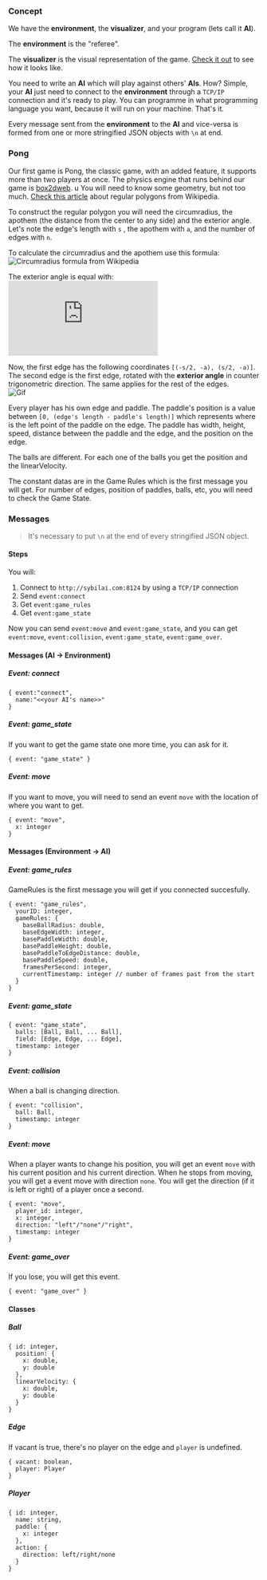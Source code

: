 ### Concept
We have the **environment**, the **visualizer**, and your program (lets call it **AI**).

The **environment** is the "referee".

The **visualizer** is the visual representation of the game. [Check it out](http://sybilai.com/vis/pong/) to see how it looks like.

You need to write an **AI** which will play against others' **AIs**. How? Simple, your **AI** just need to connect to the **environment** through a `TCP/IP` connection and it's ready to play. You can programme in what programming language you want, because it will run on your machine. That's it.

Every message sent from the **environment** to the **AI** and vice-versa is formed from one or more stringified JSON objects with `\n` at end. 

### Pong

Our first game is Pong, the classic game, with an added feature, it supports more than two players at once. The physics engine that runs behind our game is [box2dweb](https://code.google.com/p/box2dweb/).
u
You will need to know some geometry, but not too much. [Check this article](http://en.wikipedia.org/wiki/Regular_polygon)  about regular polygons from Wikipedia.  

To construct the regular polygon you will need the circumradius, the apothem (the distance from the center to any side) and the exterior angle.
Let's note the edge's length with `s` , the apothem with `a`, and the number of edges with `n`.

To calculate the circumradius and the apothem use this formula: <br/>
![Circumradius formula from Wikipedia](http://upload.wikimedia.org/math/a/f/d/afd0d8a51e81269521633ef79a3c22bc.png)

The exterior angle is equal with: <br />
![Formula](http://latex.codecogs.com/gif.latex?%5Cfrac%7B2%5Cpi%7D%7Bn%7D)
 
Now, the first edge has the following coordinates `[(-s/2, -a), (s/2, -a)]`.
The second edge is the first edge, rotated with the **exterior angle** in counter trigonometric direction. The same applies for the rest of the edges. <br />
![Gif](http://i.imgur.com/pu14E9H.gif)

Every player has his own edge and paddle. The paddle's position is a value between `[0, (edge's length - paddle's length)]` which represents where is the left point of the paddle on the edge. The paddle has width, height, speed, distance between the paddle and the edge, and the position on the edge.

The balls are different. For each one of the balls you get the position and the linearVelocity.

The constant datas are in the Game Rules which is the first message you will get. For number of edges, position of paddles, balls, etc, you will need to check the Game State.

### Messages

> It's necessary to put `\n` at the end of every stringified JSON object.

#### Steps
You will:
1. Connect to `http://sybilai.com:8124` by using a `TCP/IP` connection
2. Send `event:connect`
3. Get `event:game_rules`
4. Get `event:game_state`

Now you can send `event:move` and `event:game_state`, and you can get `event:move`, `event:collision`, `event:game_state`, `event:game_over`.

#### Messages (AI -> Environment)

##### Event: connect
```
{ event:"connect", 
  name:"<<your AI's name>>"
}
```

##### Event: game_state
If you want to get the game state one more time, you can ask for it.
```
{ event: "game_state" }
```

##### Event: move
If you want to move, you will need to send an event `move` with the location of where you want to get.
```
{ event: "move",
  x: integer
}
```

#### Messages (Environment -> AI)
##### Event: game_rules
GameRules is the first message you will get if you connected succesfully.
```
{ event: "game_rules",
  yourID: integer,
  gameRules: {
  	baseBallRadius: double,
  	baseEdgeWidth: integer,
  	basePaddleWidth: double,
  	basePaddleHeight: double,
  	basePaddleToEdgeDistance: double,
  	basePaddleSpeed: double,
  	framesPerSecond: integer,
  	currentTimestamp: integer // number of frames past from the start
  }
}
```

##### Event: game_state
```
{ event: "game_state",
  balls: [Ball, Ball, ... Ball],
  field: [Edge, Edge, ... Edge],
  timestamp: integer
}
```

##### Event: collision
When a ball is changing direction.
```
{ event: "collision",
  ball: Ball,
  timestamp: integer
}
```

##### Event: move
When a player wants to change his position, you will get an event `move` with his current position and his current direction. When he stops from moving, you will get a event move with direction `none`.
You will get the direction (if it is left or right) of a player once a second.
```
{ event: "move",
  player_id: integer,
  x: integer,
  direction: "left"/"none"/"right",
  timestamp: integer
}
```

##### Event: game_over
If you lose, you will get this event.
```
{ event: "game_over" }
```

#### Classes
##### Ball
```
{ id: integer,
  position: {
  	x: double,
    y: double
  },
  linearVelocity: {
  	x: double,
    y: double
  }
}
```

##### Edge
If vacant is true, there's no player on the edge and `player` is undefined.
```
{ vacant: boolean,
  player: Player
}
```

##### Player
```
{ id: integer,
  name: string,
  paddle: {
  	x: integer
  },
  action: {
  	direction: left/right/none
  }
}
```
